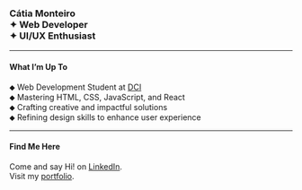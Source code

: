 ### Cátia Monteiro <br>✦  Web Developer <br>✦ UI/UX Enthusiast  <br>

---

#### **What I’m Up To**  
⬥ Web Development Student at [DCI](https://start.digitalcareerinstitute.org)   
⬥ Mastering HTML, CSS, JavaScript, and React   
⬥ Crafting creative and impactful solutions   
⬥ Refining design skills to enhance user experience

---

#### **Find Me Here**

Come and say Hi! on [LinkedIn](https://www.linkedin.com/in/catiamonteirov/).   
Visit my [portfolio](https://diecatiamonteiro.github.io/portfolio-website/).